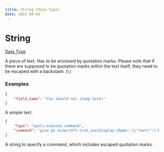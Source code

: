 ```yaml
---
title: String (Data Type)
date: 2021-04-04
---
```


# String

[Data Type](../data_types.md)

A piece of text. Has to be enclosed by quotation marks. Please note that if there are supposed to be quotation marks within the text itself, they need to be escaped with a backslash. (`\`)

### Examples

```json
{
	"field_name": "You should not sleep here!"
}
```

A simple text.
<br>

```json
{
	"type": "apoli:execute_command",
	"command": "give @s minecraft:iron_axe{display:{Name:'{\"text\":\"Brutal Axe\", \"italic\": false}'}}"
}
```

A string to specify a command, which includes escaped quotation marks.
